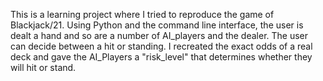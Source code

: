 This is a learning project where I tried to reproduce the game of Blackjack/21. Using Python and the
command line interface, the user is dealt a hand and so are a number of AI_players and the dealer.
The user can decide between a hit or standing. I recreated the exact odds of a real deck and gave the
AI_Players a "risk_level" that determines whether they will hit or stand.